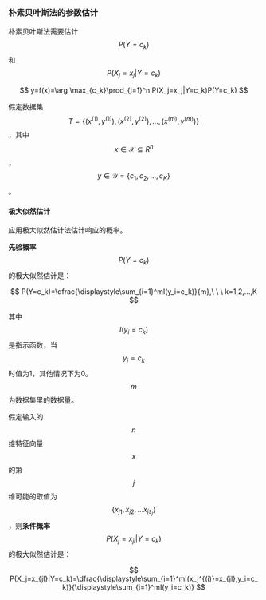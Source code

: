 ### 朴素贝叶斯法的参数估计

朴素贝叶斯法需要估计$$P(Y=c_k)$$和$$P(X_j=x_j|Y=c_k)$$


$$
y=f(x)=\arg \max_{c_k}\prod_{j=1}^n P(X_j=x_j|Y=c_k)P(Y=c_k)
$$


假定数据集$$T=\{(x^{(1)},y^{(1)}),(x^{(2)},y^{(2)}),...,(x^{(m)},y^{(m)})\}$$，其中$$x\in \mathcal{X}\subseteq R^n$$，$$y\in \mathcal{Y}=\{c_1, c_2,...,c_K\}$$。

#### 极大似然估计

应用极大似然估计法估计响应的概率。

**先验概率**$$P(Y=c_k)$$的极大似然估计是：


$$
P(Y=c_k)=\dfrac{\displaystyle\sum_{i=1}^mI(y_i=c_k)}{m},\ \ \  k=1,2,...,K
$$


其中$$I(y_i=c_k)$$是指示函数，当$$y_i=c_k$$时值为1，其他情况下为0。$$m$$为数据集里的数据量。

假定输入的$$n$$维特征向量$$x$$的第$$j$$维可能的取值为$$\{x_{j1},x_{j2},...x_{js_{j}}\}$$，则**条件概率**$$P(X_j=x_{jl}|Y=c_k)$$的极大似然估计是：


$$
P(X_j=x_{jl}|Y=c_k)=\dfrac{\displaystyle\sum_{i=1}^mI(x_j^{(i)}=x_{jl},y_i=c_k)}{\displaystyle\sum_{i=1}^mI(y_i=c_k)}
$$


